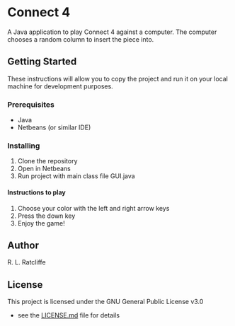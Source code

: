 # Connect 4

A Java application to play Connect 4 against a computer. The computer chooses a random column to insert the piece into.

## Getting Started

These instructions will allow you to copy the project and run it on your local machine for development purposes.

### Prerequisites

* Java
* Netbeans (or similar IDE)

### Installing

1. Clone the repository
2. Open in Netbeans
3. Run project with main class file GUI.java

#### Instructions to play

1. Choose your color with the left and right arrow keys
2. Press the down key
3. Enjoy the game!

## Author

R. L. Ratcliffe

## License

This project is licensed under the GNU General Public License v3.0
- see the [LICENSE.md](LICENSE.md) file for details

